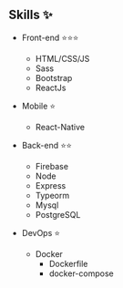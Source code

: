 ## Skills :sparkles:

* Front-end :star::star::star:
  * HTML/CSS/JS
  * Sass
  * Bootstrap
  * ReactJs
  
* Mobile :star:
  * React-Native
  
* Back-end :star::star:
  * Firebase
  * Node
  * Express
  * Typeorm
  * Mysql
  * PostgreSQL

* DevOps :star:
  * Docker
    * Dockerfile
    * docker-compose
